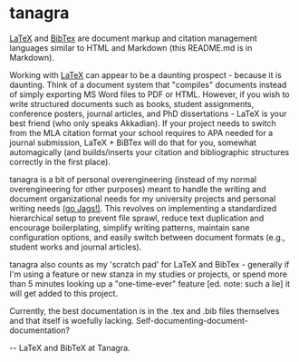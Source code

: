 # tanagra

[LaTeX](https://www.latex-project.org/about) and [BibTex](http://www.bibtex.org/) are document markup and citation management languages similar to HTML and Markdown (this README.md is in Markdown).

Working with [LaTeX](https://www.latex-project.org/) can appear to be a daunting prospect - because it is daunting.  Think of a document system that "compiles" documents instead of simply exporting MS Word files to PDF or HTML.  However, if you wish to write structured documents such as books, student assignments, conference posters, journal articles, and PhD dissertations - LaTeX is your best friend (who only speaks Akkadian).  If your project needs to switch from the MLA citation format your school requires to APA needed for a journal submission, LaTeX + BiBTex will do that for you, somewhat automagically (and builds/inserts your citation and bibliographic structures correctly in the first place).

tanagra is a bit of personal overengineering (instead of my normal overengineering for other purposes) meant to handle the writing and document organizational needs for my university projects and personal writing needs [(go Jags!)](https://soic.iupui.edu/lis/master-library-science/).  This revolves on implementing a standardized hierarchical setup to prevent file sprawl, reduce text duplication and encourage boilerplating, simplify writing patterns, maintain sane configuration options, and easily switch between document formats (e.g., student works and journal articles).

tanagra also counts as my 'scratch pad' for LaTeX and BibTex - generally if I'm using a feature or new stanza in my studies or projects, or spend more than 5 minutes looking up a "one-time-ever" feature [ed. note: such a lie] it will get added to this project.

Currently, the best documentation is in the .tex and .bib files themselves and that itself is woefully lacking.  Self-documenting-document-documentation?

-- LaTeX and BibTeX at Tanagra.